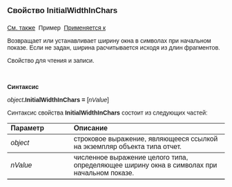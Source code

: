 <html>
<head>
<title>Отчет\InitialWidthInChars</title>
</head>

<body>

<p><strong><font size="4" face="Arial">Свойство InitialWidthInChars<br>
<br>
</font></strong><font face="Arial"><a href="../AsRepViewer.html">См. 
также</a>&nbsp;
Пример&nbsp; <a
href="../AsRepViewer.html">Применяется к</a></font></p>

<p><font face="Arial">Возвращает или устанавливает ширину окна в символах при 
начальном показе. Если не задан, ширина расчитывается исходя из длин фрагментов.</font></p>

<p><font face="Arial">Свойство для чтения и записи.</font></p>

<p>&nbsp;</p>

<p class="label"><font face="Arial"><b>Синтаксис</b></font></p>

<p><font face="Arial"><em>object</em><strong>.InitialWidthInChars = </strong>
[<em>nValue</em>]</font></p>

<p><font face="Arial">Синтаксис свойства <strong>InitialWidthInChars</strong>
состоит из следующих частей:</font></p>

<table border="1" cellPadding="5" cols="2" frame="below" rules="rows">
<TBODY>
  <tr vAlign="top">
    <td class="label" width="29%"><font face="Arial"><b>Параметр</b></font></td>
    <td class="label" width="71%"><font face="Arial"><strong>Описание</strong></font></td>
  </tr>
  <tr>
    <td width="29%"><font face="Arial"><em>object</em></font></td>
    <td width="71%"><font face="Arial">строковое выражение, являющееся 
	ссылкой на экземпляр объекта типа отчет.</font></td>
  </tr>
  <tr>
    <td width="29%"><em><font face="Arial">nValue</font></em></td>
    <td width="71%"><font face="Arial">численное выражение целого 
	типа, определяющее ширину окна в символах при начальном показе.</font></td>
  </tr>
</TBODY>
</table>
</body>
</html>
